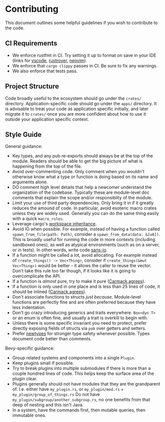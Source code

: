 # Contributing

This document outlines some helpful guidelines if you wish to contribute to the code.

## CI Requirements

- We enforce rustfmt in CI. Try setting it up to format on save in your IDE (links for
  [vscode][vscode fmt], [rustrover][rustrover fmt], [neovim][neovim fmt]).
- We enforce that `cargo clippy` passes in CI. Be sure to fix any warnings.
- We also enforce that tests pass.

## Project Structure

Code broadly useful to the ecosystem should go under the `crates/` directory.
Application-specific code should go under the `apps/` directory. It is advisable to
treat your code as application specific initially, and later migrate it to `crates/`
once you are more confident about how to use it outside your application specific
context.

## Style Guide

General guidance:

- Key types, and any pub re-exports should always be at the top of the module.
  Readers should be able to get the big picture of what is happening from the top
  of the file.
- Avoid over-commenting code. Only comment when you wouldn't otherwise know what a type
  or function is doing based on its name and arguments alone.
- DO comment high level details that help a newcomer understand the organization of the
  codebase. Typically these are module-level doc comments that explain the scope and/or
  responsiblity of the module.
- Limit your use of third party dependencies. Only bring it in if it greatly reduces the
  amound of code. In particular, avoid esoteric macro crates unless they are widely
  used. Generally you can do the same thing easily with a quick `macro_rules`.
- Leverage cargo's [workspace inheritance].
- Avoid IO when possible. For example, instead of having a function called
  `spawn_from_file(path: Path)`, consider a `spawn_from_data(data: &[u8])`. This is
  broadly useful for running the code in more contexts (including sandboxed ones), as
  well as atypical environments (such as on a server, or in tests). In other words,
  write code [sans-io](sansio).
- If a function might be called a lot, avoid allocating. For example instead of
  `create_things() -> Vec<Thing>`, consider if `create_things(&mut Vec<Thing>)` would
  be better - it allows the caller to reuse the vector. Don't take this rule too far
  though, if it looks like it is going to overcomplicate the API.
- If a function is *almost* pure, try to make it pure ([Carmack agrees][carmack style]).
- If a function is only used in one place and is less than 25 lines of code, it should
  be inlined ([Carmack agrees][carmack style]).
- Don't associate functions to structs *just because*. Module-level functions are
  perfectly fine and are often preferred because they have less indentation.
- Don't go crazy introducing generics and traits everywhere. `Box<dyn T>` or an enum is
  often fine, and usually a trait is overkill to begin with.
- Unless there is some specific invariant you need to protect, prefer directly exposing
  fields of structs via `pub` over getters and setters.
- Prefer [newtypes][newtype] for stronger type safety whenever possible. Types document
  code better than comments.

Bevy-specific guidance:

- Group related systems and components into a single `Plugin`.
- Keep plugins small if possible.
- Try to break plugins into multiple submodules if there is more than a couple
  hundred lines of code. This helps keep the surface area of the plugin clear.
- Plugins generally should not have modules that they are the grandparent of. I.e.
  either have `my_plugin.rs`, or `my_plugin/mod.rs` + `my_plugin/group_of_things.rs`
  Do not have `my_plugin/subgroup/another_subgroup.rs`, no one benefits from that
  deep of nesting and this isn't Java.
- In a system, have the commands first, then mutable queries, then immutable ones.

[workspace inheritance]: https://doc.rust-lang.org/cargo/reference/workspaces.html#the-package-table
[vscode fmt]: https://stackoverflow.com/a/54665086
[rustrover fmt]: https://www.jetbrains.com/help/rust/rustfmt.html#rustfmt-on-save
[neovim fmt]: https://www.jvt.me/posts/2022/03/01/neovim-format-on-save/
[sansio]: https://sans-io.readthedocs.io/
[carmack style]: https://cbarrete.com/carmack.html
[newtype]: https://rust-lang.github.io/api-guidelines/type-safety.html#c-newtype
